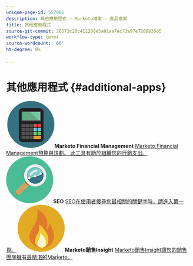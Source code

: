 ```yaml
---
unique-page-id: 557086
description: 其他應用程式 — Marketo檔案 — 產品檔案
title: 其他應用程式
source-git-commit: 26573c20c411208e5a01aa7ec73a97e7208b35d5
workflow-type: tm+mt
source-wordcount: '66'
ht-degree: 0%

---
```



# 其他應用程式 {#additional-apps}

**&#x200B; ![Marketo Financial Management](assets/office-09.png)Marketo Financial Management** [Marketo Financial Management預算與規劃。 此工具有助於組織您的行銷支出。](https://docs.marketo.com/display/DOCS/Marketo+Financial+Management)     **&#x200B; ![SEO](assets/seo-15.png)SEO** [SEO在使用者搜尋您最相關的關鍵字時，請進入第一頁。](https://docs.marketo.com/display/DOCS/SEO)     **&#x200B; ![Marketo銷售Insight](assets/alerts-10.png)Marketo銷售Insight** [Marketo銷售Insight讓您的銷售團隊擁有最精湛的Marketo。](https://docs.marketo.com/display/DOCS/Marketo+Sales+Insight)

